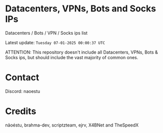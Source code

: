 # Datacenters, VPNs, Bots and Socks IPs
 
Datacenters / Bots / VPN / Socks ips list

Latest update: `Tuesday 07-01-2025 00:00:37 UTC` 

ATTENTION: This repository doesn't include all Datacenters, VPNs, Bots & Socks ips, 
but should include the vast majority of common ones.

# Contact
Discord: naoestu

# Credits
nãoéstu, brahma-dev, scriptzteam, ejrv, X4BNet and TheSpeedX
